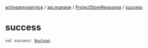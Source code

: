 [activeannoservice](../../index.md) / [api.manage](../index.md) / [ProjectStoreResponse](index.md) / [success](./success.md)

# success

`val success: `[`Boolean`](https://kotlinlang.org/api/latest/jvm/stdlib/kotlin/-boolean/index.html)